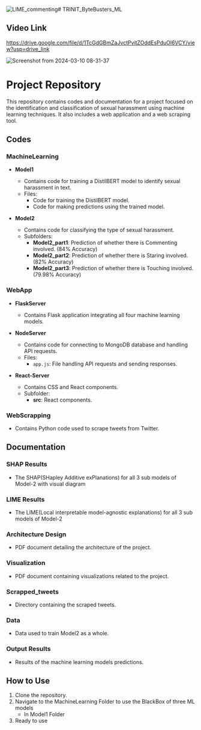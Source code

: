 ![LIME_commenting](https://github.com/PRATEEK-VERNEKAR/TRINIT_ByteBusters_ML/assets/107637873/8f55b8df-23b6-4e62-8d37-f6420fdfc1c8)# TRINIT_ByteBusters_ML 

## Video Link
https://drive.google.com/file/d/1TcGdGBmZaJvctPvitZOddEsPduOl6VCY/view?usp=drive_link

![Screenshot from 2024-03-10 08-31-37](https://github.com/PRATEEK-VERNEKAR/TRINIT_ByteBusters_ML/assets/107637873/407cb3ef-d19a-4a9e-8368-2f6929e28dd4)

# Project Repository

This repository contains codes and documentation for a project focused on the identification and classification of sexual harassment using machine learning techniques. It also includes a web application and a web scraping tool.

## Codes

### MachineLearning
- **Model1**
  - Contains code for training a DistilBERT model to identify sexual harassment in text.
  - Files:
    - Code for training the DistilBERT model.
    - Code for making predictions using the trained model.

- **Model2**
  - Contains code for classifying the type of sexual harassment.
  - Subfolders:
    - **Model2_part1**: Prediction of whether there is Commenting involved. (84% Accuracy)
    - **Model2_part2**: Prediction of whether there is Staring involved.  (82% Accuracy)
    - **Model2_part3**: Prediction of whether there is Touching involved.  (79.98% Accuracy)

### WebApp
- **FlaskServer**
  - Contains Flask application integrating all four machine learning models.
  
- **NodeServer**
  - Contains code for connecting to MongoDB database and handling API requests.
  - Files:
    - `app.js`: File handling API requests and sending responses.

- **React-Server**
  - Contains CSS and React components.
  - Subfolder:
    - **src**: React components.

### WebScrapping
- Contains Python code used to scrape tweets from Twitter.

## Documentation

### SHAP Results
- The SHAP(SHapley Additive exPlanations) for all 3 sub models of Model-2 with visual diagram

### LIME Results
- The LIME(Local interpretable model-agnostic explanations) for all 3 sub models of Model-2

### Architecture Design
- PDF document detailing the architecture of the project.

### Visualization
- PDF document containing visualizations related to the project.

### Scrapped_tweets
- Directory containing the scraped tweets.

### Data
- Data used to train Model2 as a whole.

### Output Results
- Results of the machine learning models predictions.

## How to Use
1. Clone the repository.
2. Navigate to the MachineLearning Folder to use the BlackBox of three ML models
   - In Model1 Folder 
4. Ready to use


